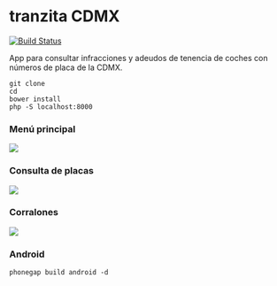tranzita CDMX
===========

[![Build Status](https://travis-ci.org/ivansabik/tranzita-cdmx.svg)](https://travis-ci.org/ivansabik/tranzita-cdmx)

App para consultar infracciones y adeudos de tenencia de coches con números de placa de la CDMX.

```
git clone
cd
bower install
php -S localhost:8000
```
### Menú principal
<img src="https://raw.githubusercontent.com/ivansabik/tranzita-cdmx/master/doc/1.png">

### Consulta de placas
<img src="https://raw.githubusercontent.com/ivansabik/tranzita-cdmx/master/doc/2.png">

### Corralones
<img src="https://raw.githubusercontent.com/ivansabik/tranzita-cdmx/master/doc/3.png">

### Android

```phonegap build android -d```
